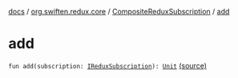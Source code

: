 [docs](../../index.md) / [org.swiften.redux.core](../index.md) / [CompositeReduxSubscription](index.md) / [add](./add.md)

# add

`fun add(subscription: `[`IReduxSubscription`](../-i-redux-subscription/index.md)`): `[`Unit`](https://kotlinlang.org/api/latest/jvm/stdlib/kotlin/-unit/index.html) [(source)](https://github.com/protoman92/KotlinRedux/tree/master/common/common-core/src/main/kotlin/org/swiften/redux/core/Subscription.kt#L59)